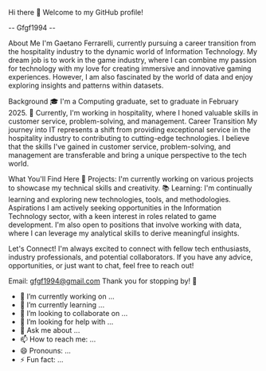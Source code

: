  Hi there 👋 
 Welcome to my GitHub profile! 
 
 -- Gfgf1994 --

About Me
I'm Gaetano Ferrarelli, currently pursuing a career transition from the hospitality industry to the dynamic world of Information Technology. 
My dream job is to work in the game industry, where I can combine my passion for technology with my love for creating immersive and innovative gaming experiences. 
However, I am also fascinated by the world of data and enjoy exploring insights and patterns within datasets.

Background
🎓 I'm a Computing graduate, set to graduate in February 2025.
💼 Currently, I'm working in hospitality, where I honed valuable skills in customer service, problem-solving, and management.
Career Transition
My journey into IT represents a shift from providing exceptional service in the hospitality industry to contributing to cutting-edge technologies. 
I believe that the skills I've gained in customer service, problem-solving, and management are transferable and bring a unique perspective to the tech world.

What You'll Find Here
🚀 Projects: I'm currently working on various projects to showcase my technical skills and creativity.
📚 Learning: I'm continually learning and exploring new technologies, tools, and methodologies.
Aspirations
I am actively seeking opportunities in the Information Technology sector, with a keen interest in roles related to game development. 
I'm also open to positions that involve working with data, where I can leverage my analytical skills to derive meaningful insights.

Let's Connect!
I'm always excited to connect with fellow tech enthusiasts, industry professionals, and potential collaborators. 
If you have any advice, opportunities, or just want to chat, feel free to reach out!

Email: gfgf1994@gmail.com
Thank you for stopping by! 🚀







- 🔭 I’m currently working on ...
- 🌱 I’m currently learning ...
- 👯 I’m looking to collaborate on ...
- 🤔 I’m looking for help with ...
- 💬 Ask me about ...
- 📫 How to reach me: ...
- 😄 Pronouns: ...
- ⚡ Fun fact: ...

